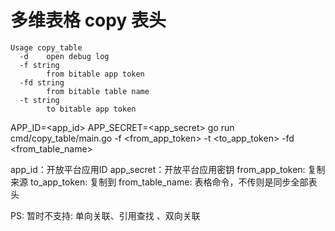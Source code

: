 # 多维表格 copy 表头

```shell
Usage copy_table
  -d    open debug log
  -f string
        from bitable app token
  -fd string
        from bitable table name
  -t string
        to bitable app token

```
APP_ID=<app_id> APP_SECRET=<app_secret> go run cmd/copy_table/main.go -f <from_app_token> -t <to_app_token>  -fd <from_table_name>

app_id：开放平台应用ID
app_secret：开放平台应用密钥
from_app_token: 复制来源
to_app_token: 复制到
from_table_name: 表格命令，不传则是同步全部表头

PS: 暂时不支持: 单向关联、引用查找 、双向关联